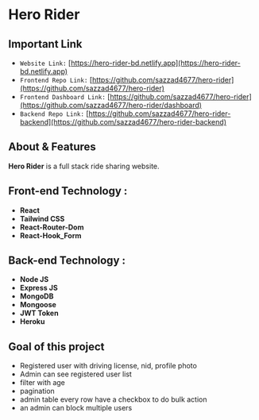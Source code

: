 # **Hero Rider**

## **Important Link**

- `Website Link:` [https://hero-rider-bd.netlify.app](https://hero-rider-bd.netlify.app)
- `Frontend Repo Link:` [https://github.com/sazzad4677/hero-rider](https://github.com/sazzad4677/hero-rider)
- `Frontend Dashboard Link:` [https://github.com/sazzad4677/hero-rider](https://github.com/sazzad4677/hero-rider/dashboard)
- `Backend Repo Link:` [https://github.com/sazzad4677/hero-rider-backend](https://github.com/sazzad4677/hero-rider-backend)

## About & Features

**Hero Rider** is a full stack ride sharing website.

## Front-end Technology :

- **React**
- **Tailwind CSS**
- **React-Router-Dom**
- **React-Hook_Form**

## Back-end Technology :

- **Node JS**
- **Express JS**
- **MongoDB**
- **Mongoose**
- **JWT Token**
- **Heroku**

## Goal of this project

- Registered user with driving license, nid, profile photo
- Admin can see registered user list
- filter with age
- pagination
- admin table every row have a checkbox to do bulk action
- an admin can block multiple users
